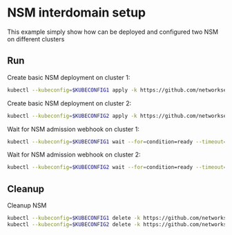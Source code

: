 # NSM interdomain setup


This example simply show how can be deployed and configured two NSM on different clusters

## Run

Create basic NSM deployment on cluster 1:

```bash
kubectl --kubeconfig=$KUBECONFIG1 apply -k https://github.com/networkservicemesh/deployments-k8s/examples/interdomain/nsm/cluster1?ref=c6d9c920cb5922093f809f40d3e7143150eebcb0
```

Create basic NSM deployment on cluster 2:

```bash
kubectl --kubeconfig=$KUBECONFIG2 apply -k https://github.com/networkservicemesh/deployments-k8s/examples/interdomain/nsm/cluster2?ref=c6d9c920cb5922093f809f40d3e7143150eebcb0
```

Wait for NSM admission webhook on cluster 1:

```bash
kubectl --kubeconfig=$KUBECONFIG1 wait --for=condition=ready --timeout=1m pod -n nsm-system -l app=admission-webhook-k8s
```

Wait for NSM admission webhook on cluster 2:

```bash
kubectl --kubeconfig=$KUBECONFIG2 wait --for=condition=ready --timeout=1m pod -n nsm-system -l app=admission-webhook-k8s
```

## Cleanup

Cleanup NSM
```bash
kubectl --kubeconfig=$KUBECONFIG1 delete -k https://github.com/networkservicemesh/deployments-k8s/examples/interdomain/nsm/cluster1?ref=c6d9c920cb5922093f809f40d3e7143150eebcb0
kubectl --kubeconfig=$KUBECONFIG2 delete -k https://github.com/networkservicemesh/deployments-k8s/examples/interdomain/nsm/cluster2?ref=c6d9c920cb5922093f809f40d3e7143150eebcb0
```
